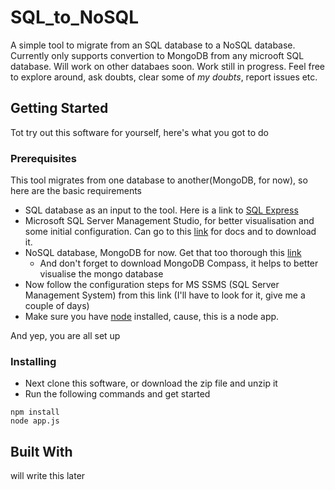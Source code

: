 # SQL_to_NoSQL
A simple tool to migrate from an SQL database to a NoSQL database. Currently only supports convertion to MongoDB from any microoft SQL database. Will work on other databaes soon. Work still in progress. Feel free to explore around, ask doubts, clear some of *my doubts*, report issues etc.

## Getting Started
Tot try out this software for yourself, here's what you got to do
### Prerequisites
This tool migrates from one database to another(MongoDB, for now), so here are the basic requirements
- SQL database as an input to the tool. Here is a link to [SQL Express](https://www.microsoft.com/en-au/sql-server/sql-server-editions-express)
- Microsoft SQL Server Management Studio, for better visualisation and some initial configuration. Can go to this [link](https://docs.microsoft.com/en-us/sql/ssms/download-sql-server-management-studio-ssms?view=sql-server-ver15) for docs and to download it.
- NoSQL database, MongoDB for now. Get that too thorough this [link](https://www.mongodb.com/)
  - And don't forget to download MongoDB Compass, it helps to better visualise the mongo database
- Now follow the configuration steps for MS SSMS (SQL Server Management System) from this link (I'll have to look for it, give me a couple of days)
- Make sure you have [node](https://nodejs.org/en/) installed, cause, this is a node app.

And yep, you are all set up

### Installing
- Next clone this software, or download the zip file and unzip it
- Run the following commands and get started
```
npm install
node app.js
```

## Built With
will write this later
